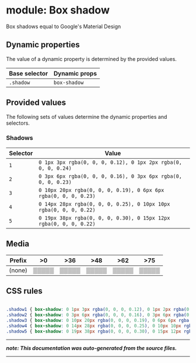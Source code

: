 # module: Box shadow

Box shadows equal to Google's Material Design








## Dynamic properties
The value of a dynamic property is determined by the provided values.

| Base selector | Dynamic props |
| ------------- | ------------- |
| `.shadow` |`box-shadow`|





## Provided values
The following sets of values determine the dynamic properties and selectors.

### Shadows

Selector  | Value
--------- | ---------
`1` | `0 1px 3px rgba(0, 0, 0, 0.12), 0 1px 2px rgba(0, 0, 0, 0.24)`
`2` | `0 3px 6px rgba(0, 0, 0, 0.16), 0 3px 6px rgba(0, 0, 0, 0.23)`
`3` | `0 10px 20px rgba(0, 0, 0, 0.19), 0 6px 6px rgba(0, 0, 0, 0.23)`
`4` | `0 14px 28px rgba(0, 0, 0, 0.25), 0 10px 10px rgba(0, 0, 0, 0.22)`
`5` | `0 19px 38px rgba(0, 0, 0, 0.30), 0 15px 12px rgba(0, 0, 0, 0.22)`





## Media





| Prefix  |  >0 |  >36 |  >48 |  >62 |  >75 | 
| :------:  |  :---------: |  :---------: |  :---------: |  :---------: |  :---------: | 
|  (none)  |▒▒▒▒▒|▒▒▒▒▒|▒▒▒▒▒|▒▒▒▒▒|▒▒▒▒▒|






## CSS rules
```css

.shadow1 { box-shadow: 0 1px 3px rgba(0, 0, 0, 0.12), 0 1px 2px rgba(0, 0, 0, 0.24); }
.shadow2 { box-shadow: 0 3px 6px rgba(0, 0, 0, 0.16), 0 3px 6px rgba(0, 0, 0, 0.23); }
.shadow3 { box-shadow: 0 10px 20px rgba(0, 0, 0, 0.19), 0 6px 6px rgba(0, 0, 0, 0.23); }
.shadow4 { box-shadow: 0 14px 28px rgba(0, 0, 0, 0.25), 0 10px 10px rgba(0, 0, 0, 0.22); }
.shadow5 { box-shadow: 0 19px 38px rgba(0, 0, 0, 0.30), 0 15px 12px rgba(0, 0, 0, 0.22); }

```

- - - - -
_**note: This documentation was auto-generated from the source files.**_
- - - - -